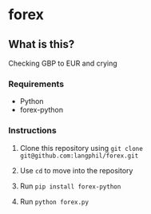 # forex

## What is this?
Checking GBP to EUR and crying


### Requirements
* Python
* forex-python


### Instructions
1. Clone this repository using `git clone git@github.com:langphil/forex.git`

2. Use `cd` to move into the repository

3. Run `pip install forex-python`

4. Run `python forex.py`
